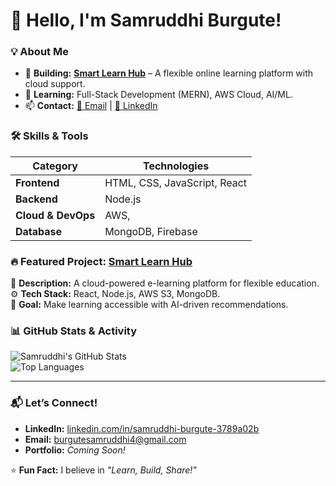 # 👋 Hello, I'm Samruddhi Burgute!  

### **💡 About Me**  
- 🚀 **Building:** **[Smart Learn Hub](https://github.com/samruddhi-burgute/smart-learn-hub)** – A flexible online learning platform with cloud support.  
- 🌱 **Learning:** Full-Stack Development (MERN), AWS Cloud, AI/ML.  
- 📫 **Contact:** [📧 Email](mailto:burgutesamruddhi4@gmail.com) | [🔗 LinkedIn](https://linkedin.com/in/samruddhi-burgute-3789a02b)  

### **🛠 Skills & Tools**  
| **Category**       | **Technologies**                          |
|--------------------|------------------------------------------|
| **Frontend**       | HTML, CSS, JavaScript, React             |
| **Backend**        | Node.js                 |
| **Cloud & DevOps** | AWS,                      |
| **Database**       | MongoDB, Firebase                        |

### **🔥 Featured Project: [Smart Learn Hub](https://github.com/samruddhi-burgute/smart-learn-hub)**  
📌 **Description:** A cloud-powered e-learning platform for flexible education.  
⚙️ **Tech Stack:** React, Node.js, AWS S3, MongoDB.  
📢 **Goal:** Make learning accessible with AI-driven recommendations.  

### **📊 GitHub Stats & Activity**  
![Samruddhi's GitHub Stats](https://github-readme-stats.vercel.app/api?username=samruddhi-burgute&show_icons=true&theme=radical)  
![Top Languages](https://github-readme-stats.vercel.app/api/top-langs/?username=samruddhi-burgute&layout=compact&theme=radical)  

---

### **📬 Let’s Connect!**  
- **LinkedIn:** [linkedin.com/in/samruddhi-burgute-3789a02b](https://linkedin.com/in/samruddhi-burgute-3789a02b)  
- **Email:** burgutesamruddhi4@gmail.com  
- **Portfolio:** *Coming Soon!*  

⭐ **Fun Fact:** I believe in *"Learn, Build, Share!"*  
